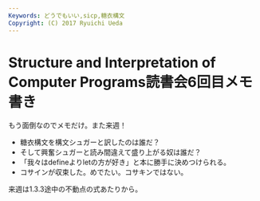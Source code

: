 ```yaml
---
Keywords: どうでもいい,sicp,糖衣構文
Copyright: (C) 2017 Ryuichi Ueda
---
```


# <!--:ja-->Structure and Interpretation of Computer Programs読書会6回目メモ書き<!--:-->
<!--:ja-->もう面倒なのでメモだけ。また来週！

<ul>
	<li>糖衣構文を構文シュガーと訳したのは誰だ？</li>
	<li>そして興奮シュガーと読み間違えて盛り上がる奴は誰だ？</li>
	<li>「我々はdefineよりletの方が好き」と本に勝手に決めつけられる。</li>
	<li>コサインが収束した。めでたい。コサキンではない。</li>
</ul>

来週は1.3.3途中の不動点の式あたりから。<!--:-->
